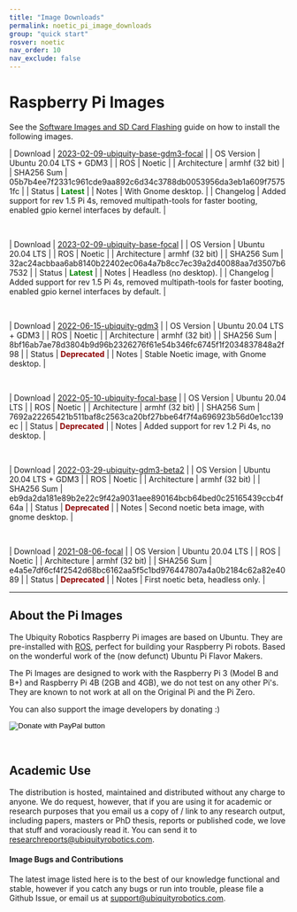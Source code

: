 ```yaml
---
title: "Image Downloads"
permalink: noetic_pi_image_downloads
group: "quick start"
rosver: noetic
nav_order: 10
nav_exclude: false
---
```


# Raspberry Pi Images

See the [Software Images and SD Card Flashing](noetic_quick_start_microsd) guide on how to install the following images.

| Download | [2023-02-09-ubiquity-base-gdm3-focal](https://ubiquity-pi-image.sfo2.digitaloceanspaces.com/2023-02-09-ubiquity-base-gdm3-focal-raspberry-pi.img.xz) |
| OS Version  | Ubuntu 20.04 LTS + GDM3 |
| ROS  | Noetic |
| Architecture | armhf (32 bit) |
| SHA256 Sum   | 05b7b4ee7f2331c961cde9aa892c6d34c3788db0053956da3eb1a609f75751fc |
| Status | <b style="color: green;">Latest</b> |
| Notes | With Gnome desktop. |
| Changelog | Added support for rev 1.5 Pi 4s, removed multipath-tools for faster booting, enabled gpio kernel interfaces by default. |


<br>

| Download | [2023-02-09-ubiquity-base-focal](https://ubiquity-pi-image.sfo2.digitaloceanspaces.com/2023-02-09-ubiquity-base-focal-raspberry-pi.img.xz) |
| OS Version  | Ubuntu 20.04 LTS |
| ROS  | Noetic |
| Architecture | armhf (32 bit) |
| SHA256 Sum   | 32ac24acbbaa6ab8140b22402ec06a4a7b8cc7ec39a2d40088aa7d3507b67532 |
| Status | <b style="color: green;">Latest</b> |
| Notes | Headless (no desktop). |
| Changelog | Added support for rev 1.5 Pi 4s, removed multipath-tools for faster booting, enabled gpio kernel interfaces by default. |

<br>

| Download | [2022-06-15-ubiquity-gdm3](https://ubiquity-pi-image.sfo2.digitaloceanspaces.com/2022-06-15-ubiquity-gdm3-testing-focal-raspberry-pi.img.xz) |
| OS Version  | Ubuntu 20.04 LTS + GDM3 |
| ROS  | Noetic |
| Architecture | armhf (32 bit) |
| SHA256 Sum   | 8bf16ab7ae78d3804b9d96b2326276f61e54b346fc6745f1f2034837848a2f98 |
| Status | <b style="color: darkred;">Deprecated</b> |
| Notes | Stable Noetic image, with Gnome desktop. |

<br>

| Download | [2022-05-10-ubiquity-focal-base](https://ubiquity-pi-image.sfo2.digitaloceanspaces.com/2022-05-10-ubiquity-base-testing-focal-raspberry-pi.img.xz) |
| OS Version  | Ubuntu 20.04 LTS |
| ROS  | Noetic |
| Architecture | armhf (32 bit) |
| SHA256 Sum   | 7692a22265421b511baf8c2563ca20bf27bbe64f7f4a696923b56d0e1cc139ec |
| Status | <b style="color: darkred;">Deprecated</b> |
| Notes | Added support for rev 1.2 Pi 4s, no desktop. |

<br>

| Download | [2022-03-29-ubiquity-gdm3-beta2](https://ubiquity-pi-image.sfo2.digitaloceanspaces.com/2022-03-29-ubiquity-gdm3-beta2-testing-focal-raspberry-pi.img.xz) |
| OS Version  | Ubuntu 20.04 LTS + GDM3 |
| ROS  | Noetic |
| Architecture | armhf (32 bit) |
| SHA256 Sum   | eb9da2da181e89b2e22c9f42a9031aee890164bcb64bed0c25165439ccb4f64a |
| Status | <b style="color: darkred;">Deprecated</b> |
| Notes | Second noetic beta image, with gnome desktop. |

<br>

| Download | [2021-08-06-focal](https://ubiquity-pi-image.sfo2.digitaloceanspaces.com/2021-08-06-focal.img.xz) |
| OS Version  | Ubuntu 20.04 LTS |
| ROS  | Noetic |
| Architecture | armhf (32 bit) |
| SHA256 Sum   | e4a5e7df6cf4f2542d68bc6162aa5f5c1bd976447807a4a0b2184c62a82e4089 |
| Status | <b style="color: darkred;">Deprecated</b> |
| Notes | First noetic beta, headless only. |

<hr>

## About the Pi Images

The Ubiquity Robotics Raspberry Pi images are based on Ubuntu. They are pre-installed with [ROS](https://ros.org/), perfect for building your Raspberry Pi robots. Based on the wonderful work of the (now defunct) Ubuntu Pi Flavor Makers.

The Pi Images are designed to work with the Raspberry Pi 3 (Model B and B+) and Raspberry Pi 4B (2GB and 4GB), we do not test on any other Pi's. They are known to not work at all on the Original Pi and the Pi Zero.

You can also support the image developers by donating :)

<form action="https://www.paypal.com/cgi-bin/webscr" method="post" target="_top">
<input type="hidden" name="cmd" value="_s-xclick">
<input type="hidden" name="hosted_button_id" value="TNMXB5535BABY">
<input type="image" src="assets/btn_donate_LG.gif" border="0" name="submit" title="PayPal - The safer, easier way to pay online!" alt="Donate with PayPal button">
</form>

<br>

## Academic Use

The distribution is hosted, maintained and distributed without any charge to anyone. We do request, however, that if you are using it for academic or research purposes that you email us a copy of / link to any research output, including papers, masters or PhD thesis, reports or published code, we love that stuff and voraciously read it. You can send it to [researchreports@ubiquityrobotics.com](mailto:researchreports@ubiquityrobotics.com).

#### Image Bugs and Contributions

The latest image listed here is to the best of our knowledge functional and stable, however if you catch any bugs or run into trouble, please file a Github Issue, or email us at [support@ubiquityrobotics.com](mailto:support@ubiquityrobotics.com). 

